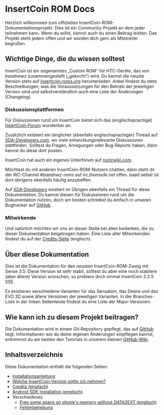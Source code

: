 # InsertCoin ROM Docs

Herzlich willkommen zum offiziellen InsertCoin-ROM-Dokumentationsprojekt. Dies ist ein
Community-Projekt an dem jeder teilnehmen kann. Wenn du willst, kannst auch du einen
Beitrag leisten. Das Projekt steht jedem offen und wir würden dich gern als Mitstreiter
begrüßen.

## Wichtige Dinge, die du wissen solltest
InsertCoin ist ein sogenanntes „Custom ROM“ für HTC-Geräte, das von *baadnewz*
zusammengestellt („gekocht“) wird. Du kannst die neuste Version stets auf
[insertcoin-roms.org](http://insertcoin-roms.org/) herunterladen. Anbei findest du
stets Beschreibungen, was die Voraussetzungen für den Betrieb der jeweiligen Version
sind und selbstverständlich auch eine Liste der Änderungen (Changelog).

### Diskussionsplattformen
Für Diskussionen rund um InsertCoin bietet sich das (englischsprachige)
[InsertCoin-Forum](http://insertcoin-roms.org/board/) wunderbar an.

Zusätzlich existiert ein länglicher (ebenfalls englischsprachiger) Thread auf
[XDA-Developers.com](http://forum.xda-developers.com/showthread.php?t=1198684), wo
viele entwicklungsrelevante Diskussionen stattfinden. Solltest du Fragen, Anregungen
oder Bug-Reports haben, dann kannst du diese dort posten.

InsertCoin hat auch ein eigenes Unterforum auf
[rootzwiki.com](http://rootzwiki.com/forumdisplay.php?301-Bricked-Kernel-InsertCoin-ROM).

Möchtest du mit anderen InsertCoin-ROM-Nutzern chatten, dann steht dir der IRC-Channel
*#baadnwz-roms* auf *irc.freenode.net* offen. baad selbst ist dort übrigens ebenfalls
häufig anzutreffen.

Auf [XDA-Developers](http://forum.xda-developers.com/showthread.php?p=17329560)
existiert im Übrigen ebenfalls ein Thread für diese Dokumentation. Du kannst diesen für
Diskussionen rund um die Dokumentation nutzen, doch am besten schreibst du einfach in unseren
Bugtracker auf [GitHub](https://github.com/Manko10/InsertCoin-Docs/issues).

### Mitwirkende
Und natürlich möchten wir uns an dieser Stelle bei allen bedanken,
die zu dieser Dokumentation beigetragen haben. Eine Liste aller Mitwirkenden findest
du auf der [Credits-Seite](/master/en-US/credits.html) (englisch).

## Über diese Dokumentation
Dies ist die Dokumentation für den neusten InsertCoin-ROM-Zweig mit Sense 3.5.
Diese Version ist sehr stabil, solltest du aber eine noch stabilere (aber ältere)
Version wünschen, so probiere doch einmal InsertCoin 2.2.5 SSE.

Es existieren verschiedene Varianten für das Sensation, das Desire und das EVO 3D
sowie ältere Versionen der jeweiligen Varianten. In der Branches-Liste in der linken
Seitenleiste findest du eine Liste der Major-Versionen.

## Wie kann ich zu diesem Projekt beitragen?
Die Dokumentation wird in einem Git-Repository gepflegt, das auf
[GitHub](http://www.github.com/) liegt. Informationen wie du deine eigenen Änderungen
einpflegen kannst, entnimmst du am besten den Tutorials in unserem kleinen
[GitHub-Wiki](https://github.com/Manko10/InsertCoin-Docs/wiki).

## Inhaltsverzeichnis
Diese Dokumentation enthält die folgenden Seiten:

 * [Installationsanleitung](/master/de-DE/installation/)
 * [Welche InsertCoin-Version sollte ich nehmen?](/master/de-DE/versions.html)
 * [Credits (englisch)](/master/en-US/credits.html)
 * [Android SDK Installation (englisch)](/master/en-US/AndroidSDK/)
 * Verschiedenes
    * [Free some space on phone's memory without DATA2EXT (englisch)](/master/en-US/misc/free-space-without-data2ext.html)
    * [Fehlerbehebung](/master/de-DE/misc/troubleshooting.html)